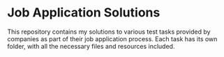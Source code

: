 # Job Application Solutions

This repository contains my solutions to various test tasks provided by companies as part of their job application process. Each task has its own folder, with all the necessary files and resources included.